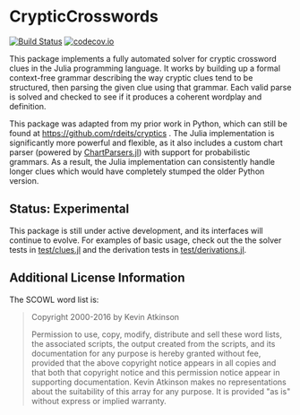 # CrypticCrosswords

[![Build Status](https://travis-ci.org/rdeits/CrypticCrosswords.jl.svg?branch=master)](https://travis-ci.org/rdeits/CrypticCrosswords.jl) [![codecov.io](http://codecov.io/github/rdeits/CrypticCrosswords.jl/coverage.svg?branch=master)](http://codecov.io/github/rdeits/CrypticCrosswords.jl?branch=master)

This package implements a fully automated solver for cryptic crossword clues in the Julia programming language. It works by building up a formal context-free grammar describing the way cryptic clues tend to be structured, then parsing the given clue using that grammar. Each valid parse is solved and checked to see if it produces a coherent wordplay and definition.

This package was adapted from my prior work in Python, which can still be found at https://github.com/rdeits/cryptics . The Julia implementation is significantly more powerful and flexible, as it also includes a custom chart parser (powered by [ChartParsers.jl](https://github.com/rdeits/ChartParsers.jl)) with support for probabilistic grammars. As a result, the Julia implementation can consistently handle longer clues which would have completely stumped the older Python version.

## Status: Experimental

This package is still under active development, and its interfaces will continue to evolve. For examples of basic usage, check out the the solver tests in [test/clues.jl](test/clues.jl) and the derivation tests in [test/derivations.jl](test/derivations.jl).

## Additional License Information

The SCOWL word list is:

> Copyright 2000-2016 by Kevin Atkinson
>
> Permission to use, copy, modify, distribute and sell these word
> lists, the associated scripts, the output created from the scripts,
> and its documentation for any purpose is hereby granted without fee,
> provided that the above copyright notice appears in all copies and
> that both that copyright notice and this permission notice appear in
> supporting documentation. Kevin Atkinson makes no representations
> about the suitability of this array for any purpose. It is provided
> "as is" without express or implied warranty.


